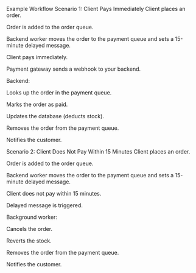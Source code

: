 Example Workflow
Scenario 1: Client Pays Immediately
Client places an order.

Order is added to the order queue.

Backend worker moves the order to the payment queue and sets a 15-minute delayed message.

Client pays immediately.

Payment gateway sends a webhook to your backend.

Backend:

Looks up the order in the payment queue.

Marks the order as paid.

Updates the database (deducts stock).

Removes the order from the payment queue.

Notifies the customer.

Scenario 2: Client Does Not Pay Within 15 Minutes
Client places an order.

Order is added to the order queue.

Backend worker moves the order to the payment queue and sets a 15-minute delayed message.

Client does not pay within 15 minutes.

Delayed message is triggered.

Background worker:

Cancels the order.

Reverts the stock.

Removes the order from the payment queue.

Notifies the customer.
